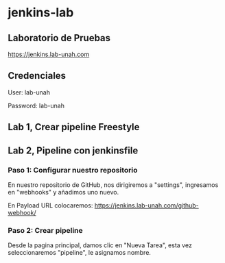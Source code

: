 # jenkins-lab

## Laboratorio de Pruebas

https://jenkins.lab-unah.com

## Credenciales

User: lab-unah

Password: lab-unah

## Lab 1, Crear pipeline Freestyle

## Lab 2, Pipeline con jenkinsfile
### Paso 1: Configurar nuestro repositorio

En nuestro repositorio de GitHub, nos dirigiremos a "settings", ingresamos en "webhooks" y añadimos uno nuevo.

En Payload URL colocaremos: https://jenkins.lab-unah.com/github-webhook/

### Paso 2: Crear pipeline 

Desde la pagina principal, damos clic en "Nueva Tarea", esta vez seleccionaremos "pipeline", le asignamos nombre.

